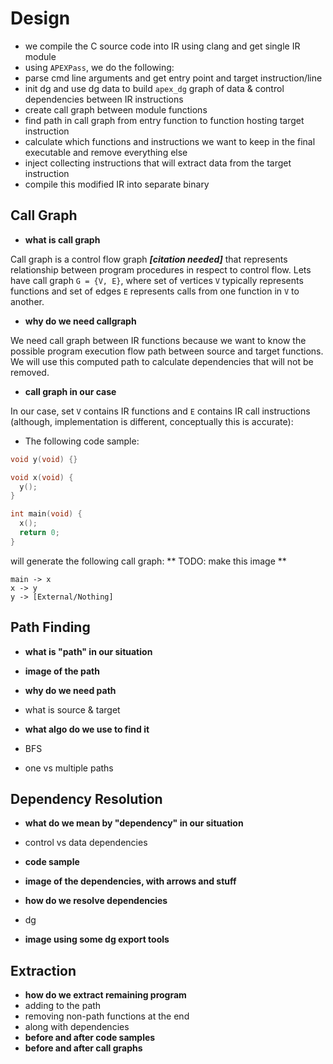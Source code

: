 # Design

- we compile the C source code into IR using clang and get single IR module
- using `APEXPass`, we do the following:
 - parse cmd line arguments and get entry point and target instruction/line
 - init dg and use dg data to build `apex_dg` graph of data & control
 dependencies between IR instructions
 - create call graph between module functions
 - find path in call graph from entry function to function hosting target
 instruction
 - calculate which functions and instructions we want to keep in the final
 executable and remove everything else
 - inject collecting instructions that will extract data from the target
 instruction
 - compile this modified IR into separate binary


## Call Graph

- **what is call graph**

Call graph is a control flow graph **_[citation needed]_** that represents
relationship between program procedures in respect to control flow.
Lets have call graph `G = {V, E}`, where set of vertices `V` typically
represents functions and set of edges `E` represents calls from one function
in `V` to another.

- **why do we need callgraph**

We need call graph between IR functions because we want to know the possible
program execution flow path between source and target functions. We will use
this computed path to calculate dependencies that will not be removed.

- **call graph in our case**

In our case, set `V` contains IR functions and `E` contains IR call
instructions (although, implementation is different, conceptually this is
accurate):

 - The following code sample:

``` C
void y(void) {}

void x(void) {
  y();
}

int main(void) {
  x();
  return 0;
}
```

will generate the following call graph:
** TODO: make this image **

```
main -> x
x -> y
y -> [External/Nothing]
```



## Path Finding

- **what is "path" in our situation**
 - **image of the path**

- **why do we need path**
 - what is source & target

- **what algo do we use to find it**
 - BFS
 - one vs multiple paths

## Dependency Resolution

- **what do we mean by "dependency" in our situation**
 - control vs data dependencies
 - **code sample**
 - **image of the dependencies, with arrows and stuff**

- **how do we resolve dependencies**
 - dg
 - **image using some dg export tools**

## Extraction

- **how do we extract remaining program**
 - adding to the path
 - removing non-path functions at the end
  - along with dependencies
 - **before and after code samples**
 - **before and after call graphs**
